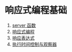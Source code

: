 # 响应式编程基础

1. [server 函数](1-server-fun.Rmd)
2. [响应式编程](2-reactive-programming.Rmd)
3. [响应表达式](3-reactive-expression.Rmd)
4. [执行时间控制与观察器](4-evaluation-control-and-observer.Rmd)